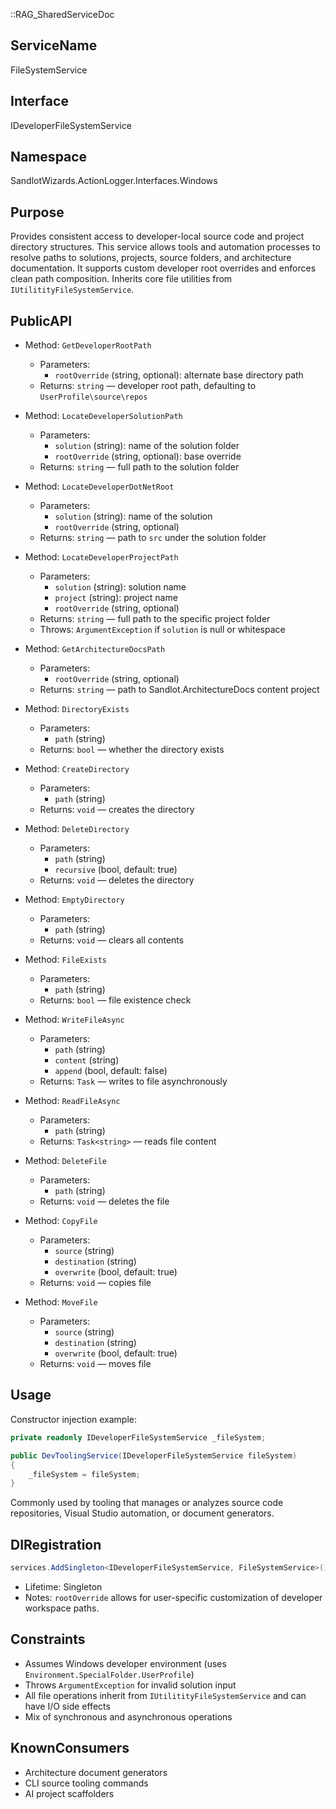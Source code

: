 ::RAG_SharedServiceDoc

## ServiceName
FileSystemService

## Interface
IDeveloperFileSystemService

## Namespace
SandlotWizards.ActionLogger.Interfaces.Windows

## Purpose
Provides consistent access to developer-local source code and project directory structures. This service allows tools and automation processes to resolve paths to solutions, projects, source folders, and architecture documentation. It supports custom developer root overrides and enforces clean path composition. Inherits core file utilities from `IUtilitityFileSystemService`.

## PublicAPI

- Method: `GetDeveloperRootPath`
  - Parameters:
    - `rootOverride` (string, optional): alternate base directory path
  - Returns: `string` — developer root path, defaulting to `UserProfile\source\repos`

- Method: `LocateDeveloperSolutionPath`
  - Parameters:
    - `solution` (string): name of the solution folder
    - `rootOverride` (string, optional): base override
  - Returns: `string` — full path to the solution folder

- Method: `LocateDeveloperDotNetRoot`
  - Parameters:
    - `solution` (string): name of the solution
    - `rootOverride` (string, optional)
  - Returns: `string` — path to `src` under the solution folder

- Method: `LocateDeveloperProjectPath`
  - Parameters:
    - `solution` (string): solution name
    - `project` (string): project name
    - `rootOverride` (string, optional)
  - Returns: `string` — full path to the specific project folder  
  - Throws: `ArgumentException` if `solution` is null or whitespace

- Method: `GetArchitectureDocsPath`
  - Parameters:
    - `rootOverride` (string, optional)
  - Returns: `string` — path to Sandlot.ArchitectureDocs content project

- Method: `DirectoryExists`
  - Parameters:
    - `path` (string)
  - Returns: `bool` — whether the directory exists

- Method: `CreateDirectory`
  - Parameters:
    - `path` (string)
  - Returns: `void` — creates the directory

- Method: `DeleteDirectory`
  - Parameters:
    - `path` (string)
    - `recursive` (bool, default: true)
  - Returns: `void` — deletes the directory

- Method: `EmptyDirectory`
  - Parameters:
    - `path` (string)
  - Returns: `void` — clears all contents

- Method: `FileExists`
  - Parameters:
    - `path` (string)
  - Returns: `bool` — file existence check

- Method: `WriteFileAsync`
  - Parameters:
    - `path` (string)
    - `content` (string)
    - `append` (bool, default: false)
  - Returns: `Task` — writes to file asynchronously

- Method: `ReadFileAsync`
  - Parameters:
    - `path` (string)
  - Returns: `Task<string>` — reads file content

- Method: `DeleteFile`
  - Parameters:
    - `path` (string)
  - Returns: `void` — deletes the file

- Method: `CopyFile`
  - Parameters:
    - `source` (string)
    - `destination` (string)
    - `overwrite` (bool, default: true)
  - Returns: `void` — copies file

- Method: `MoveFile`
  - Parameters:
    - `source` (string)
    - `destination` (string)
    - `overwrite` (bool, default: true)
  - Returns: `void` — moves file

## Usage

Constructor injection example:
```csharp
private readonly IDeveloperFileSystemService _fileSystem;

public DevToolingService(IDeveloperFileSystemService fileSystem)
{
    _fileSystem = fileSystem;
}
```

Commonly used by tooling that manages or analyzes source code repositories, Visual Studio automation, or document generators.

## DIRegistration

```csharp
services.AddSingleton<IDeveloperFileSystemService, FileSystemService>();
```

- Lifetime: Singleton
- Notes: `rootOverride` allows for user-specific customization of developer workspace paths.

## Constraints

- Assumes Windows developer environment (uses `Environment.SpecialFolder.UserProfile`)
- Throws `ArgumentException` for invalid solution input
- All file operations inherit from `IUtilitityFileSystemService` and can have I/O side effects
- Mix of synchronous and asynchronous operations

## KnownConsumers

- Architecture document generators
- CLI source tooling commands
- AI project scaffolders
